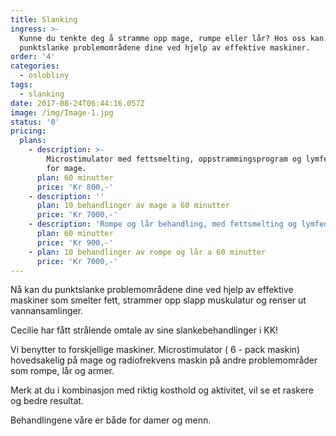 ```yaml
---
title: Slanking
ingress: >-
  Kunne du tenkte deg å stramme opp mage, rumpe eller lår? Hos oss kan du
  punktslanke problemområdene dine ved hjelp av effektive maskiner.
order: '4'
categories:
  - oslobliny
tags:
  - slanking
date: 2017-08-24T06:44:16.057Z
image: /img/Image-1.jpg
status: '0'
pricing:
  plans:
    - description: >-
        Microstimulator med fettsmelting, oppstrammingsprogram og lymfedrenasje
        for mage.
      plan: 60 minutter
      price: 'Kr 800,-'
    - description: ''
      plan: 10 behandlinger av mage a 60 minutter
      price: 'Kr 7000,-'
    - description: 'Rompe og lår behandling, med fettsmelting og lymfedrenasje.'
      plan: 60 minutter
      price: 'Kr 900,-'
    - plan: 10 behandlinger av rompe og lår a 60 minutter
      price: 'Kr 7000,-'
---
```

Nå kan du punktslanke problemområdene dine ved hjelp av effektive maskiner som smelter fett, strammer opp slapp muskulatur og renser ut vannansamlinger. 

Cecilie har fått strålende omtale av sine slankebehandlinger i KK! 

Vi benytter to forskjellige maskiner. Microstimulator ( 6 - pack maskin) hovedsakelig på mage og radiofrekvens maskin på andre problemområder som rompe, lår og armer.

Merk at du i kombinasjon med riktig kosthold og aktivitet, vil se et raskere og bedre resultat.

Behandlingene våre er både for damer og menn.
